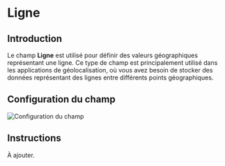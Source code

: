 # Ligne

## Introduction

Le champ **Ligne** est utilisé pour définir des valeurs géographiques représentant une ligne. Ce type de champ est principalement utilisé dans les applications de géolocalisation, où vous avez besoin de stocker des données représentant des lignes entre différents points géographiques.

## Configuration du champ

![Configuration du champ](https://static-docs.nocobase.com/20240512181454.png)

## Instructions

À ajouter.
